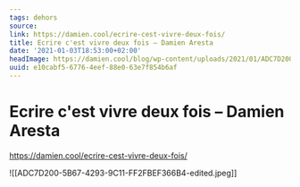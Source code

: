 ```yaml
---
tags: dehors
source:
link: https://damien.cool/ecrire-cest-vivre-deux-fois/
title: Ecrire c'est vivre deux fois – Damien Aresta
date: '2021-01-03T18:53:00+02:00'
headImage: https://damien.cool/blog/wp-content/uploads/2021/01/ADC7D200-5B67-4293-9C11-FF2FBEF366B4-edited.jpg
uuid: e10cabf5-6776-4eef-88e0-63e7f854b6af
---
```


# Ecrire c'est vivre deux fois – Damien Aresta
https://damien.cool/ecrire-cest-vivre-deux-fois/

![[ADC7D200-5B67-4293-9C11-FF2FBEF366B4-edited.jpeg]]
